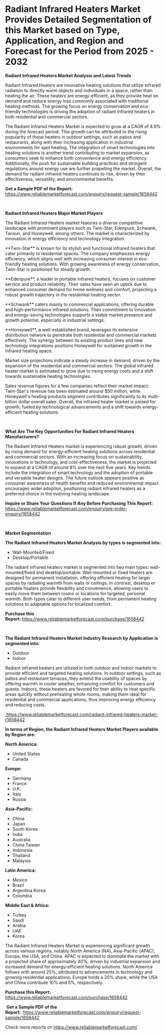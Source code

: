 <p><h1>Radiant Infrared Heaters Market Provides Detailed Segmentation of this Market based on Type, Application, and Region and Forecast for the Period from 2025 - 2032</h1></p><p><strong>Radiant Infrared Heaters Market Analysis and Latest Trends</strong></p>
<p><p>Radiant Infrared Heaters are innovative heating solutions that utilize infrared radiation to directly warm objects and individuals in a space, rather than heating the air. These heaters are energy-efficient, as they provide heat on demand and reduce energy loss commonly associated with traditional heating methods. The growing focus on energy conservation and eco-friendly technologies is driving the adoption of radiant infrared heaters in both residential and commercial sectors.</p><p>The Radiant Infrared Heaters Market is expected to grow at a CAGR of 4.9% during the forecast period. This growth can be attributed to the rising popularity of these heaters in outdoor settings, such as patios and restaurants, along with their increasing application in industrial environments for spot heating. The integration of smart technologies into heating solutions is another trend contributing to market expansion, as consumers seek to enhance both convenience and energy efficiency. Additionally, the push for sustainable building practices and stringent regulations around energy use are further propelling the market. Overall, the demand for radiant infrared heaters continues to rise, driven by their effectiveness, versatility, and environmental benefits.</p></p>
<p><strong>Get a Sample PDF of the Report:&nbsp;</strong> <a href="https://www.reliablemarketforecast.com/enquiry/request-sample/1658442?utm_campaign=2732&utm_medium=2&utm_source=Github&utm_content=ia&utm_term=08042025&utm_id=radiant-infrared-heaters">https://www.reliablemarketforecast.com/enquiry/request-sample/1658442</a></p>
<p>&nbsp;</p>
<p><strong>Radiant Infrared Heaters Major Market Players</strong></p>
<p><p>The Radiant Infrared Heaters market features a diverse competitive landscape with prominent players such as Twin-Star, Edenpure, Schwank, Tansun, and Honeywell, among others. The market is characterized by innovation in energy efficiency and technology integration. </p><p>**Twin-Star** is known for its stylish and functional infrared heaters that cater primarily to residential spaces. The company emphasizes energy efficiency, which aligns well with increasing consumer interest in eco-friendly heating solutions. With growing awareness of energy conservation, Twin-Star is positioned for steady growth.</p><p>**Edenpure**, a leader in portable infrared heaters, focuses on customer service and product reliability. Their sales have seen an uptick due to enhanced consumer demand for home wellness and comfort, projecting a robust growth trajectory in the residential heating sector.</p><p>**Schwank** caters mainly to commercial applications, offering durable and high-performance infrared solutions. Their commitment to innovation and energy-saving technologies supports a stable market presence and growth potential, especially in industrial settings.</p><p>**Honeywell**, a well-established brand, leverages its extensive distribution network to penetrate both residential and commercial markets effectively. The synergy between its existing product lines and new technology integrations positions Honeywell for sustained growth in the infrared heating space.</p><p>Market size projections indicate a steady increase in demand, driven by the expansion of the residential and commercial sectors. The global infrared heater market is estimated to grow due to rising energy costs and a shift towards sustainable heating technologies.</p><p>Sales revenue figures for a few companies reflect their market impact: Twin-Star's revenue has been estimated around $50 million, while Honeywell's heating products segment contributes significantly to its multi-billion dollar overall sales. Overall, the infrared heater market is poised for growth, fueled by technological advancements and a shift towards energy-efficient heating solutions.</p></p>
<p>&nbsp;</p>
<p><strong>What Are The Key Opportunities For Radiant Infrared Heaters Manufacturers?</strong></p>
<p><p>The Radiant Infrared Heaters market is experiencing robust growth, driven by rising demand for energy-efficient heating solutions across residential and commercial sectors. With an increasing focus on sustainability, innovations in technology, and cost-effectiveness, the market is projected to expand at a CAGR of around 8% over the next five years. Key trends include the integration of smart technology and the adoption of portable and versatile heater designs. The future outlook appears positive as consumer awareness of health benefits and reduced environmental impact encourages wider adoption, positioning radiant infrared heaters as a preferred choice in the evolving heating landscape.</p></p>
<p><strong>Inquire or Share Your Questions If Any Before Purchasing This Report:</strong> <a href="https://www.reliablemarketforecast.com/enquiry/pre-order-enquiry/1658442?utm_campaign=2732&utm_medium=2&utm_source=Github&utm_content=ia&utm_term=08042025&utm_id=radiant-infrared-heaters">https://www.reliablemarketforecast.com/enquiry/pre-order-enquiry/1658442</a></p>
<p>&nbsp;</p>
<p><strong>Market Segmentation</strong></p>
<p><strong>The Radiant Infrared Heaters Market Analysis by types is segmented into:</strong></p>
<p><ul><li>Wall-Mounted/Fixed</li><li>Desktop/Portable</li></ul></p>
<p><p>The radiant infrared heaters market is segmented into two main types: wall-mounted/fixed and desktop/portable. Wall-mounted or fixed heaters are designed for permanent installation, offering efficient heating for larger spaces by radiating warmth from walls or ceilings. In contrast, desktop or portable heaters provide flexibility and convenience, allowing users to easily move them between rooms or locations for targeted, personal warmth. Both types cater to different user needs, from permanent heating solutions to adaptable options for localized comfort.</p></p>
<p><strong>Purchase this Report:&nbsp;</strong><a href="https://www.reliablemarketforecast.com/purchase/1658442?utm_campaign=2732&utm_medium=2&utm_source=Github&utm_content=ia&utm_term=08042025&utm_id=radiant-infrared-heaters">https://www.reliablemarketforecast.com/purchase/1658442</a></p>
<p>&nbsp;</p>
<p><strong>The Radiant Infrared Heaters Market Industry Research by Application is segmented into:</strong></p>
<p><ul><li>Outdoor</li><li>Indoor</li></ul></p>
<p><p>Radiant infrared heaters are utilized in both outdoor and indoor markets to provide efficient and targeted heating solutions. In outdoor settings, such as patios and restaurant terraces, they extend the usability of spaces by offering warmth in cooler weather, enhancing comfort for customers and guests. Indoors, these heaters are favored for their ability to heat specific areas quickly without preheating whole rooms, making them ideal for residential and commercial applications, thus improving energy efficiency and reducing costs.</p></p>
<p><a href="https://www.reliablemarketforecast.com/radiant-infrared-heaters-market-r1658442?utm_campaign=2732&utm_medium=2&utm_source=Github&utm_content=ia&utm_term=08042025&utm_id=radiant-infrared-heaters">&nbsp;https://www.reliablemarketforecast.com/radiant-infrared-heaters-market-r1658442</a></p>
<p><strong>In terms of Region, the Radiant Infrared Heaters Market Players available by Region are:</strong></p>
<p>
    <p> <strong> North America: </strong>
        <ul>
            <li>United States</li>
            <li>Canada</li>
        </ul>
        </p> 
    <p> <strong> Europe: </strong>
        <ul>
            <li>Germany</li>
            <li>France</li>
            <li>U.K.</li>
            <li>Italy</li>
            <li>Russia</li>
        </ul>
        </p> 
    <p> <strong> Asia-Pacific: </strong>
        <ul>
            <li>China</li>
            <li>Japan</li>
            <li>South Korea</li>
            <li>India</li>
            <li>Australia</li>
            <li>China Taiwan</li>
            <li>Indonesia</li>
            <li>Thailand</li>
            <li>Malaysia</li>
        </ul>
        </p> 
    <p> <strong> Latin America: </strong>
        <ul>
            <li>Mexico</li>
            <li>Brazil</li>
            <li>Argentina Korea</li>
            <li>Colombia</li>
        </ul>
        </p> 
    <p> <strong> Middle East & Africa: </strong>
        <ul>
            <li>Turkey</li>
            <li>Saudi</li>
            <li>Arabia</li>
            <li>UAE</li>
            <li>Korea</li>
        </ul>
    </p>
    </p>
<p><p>The Radiant Infrared Heaters Market is experiencing significant growth across various regions, notably North America (NA), Asia-Pacific (APAC), Europe, the USA, and China. APAC is expected to dominate the market with a projected share of approximately 40%, driven by industrial expansion and increased demand for energy-efficient heating solutions. North America follows with around 25%, attributed to advancements in technology and growing residential applications. Europe holds a 20% share, while the USA and China contribute 10% and 5%, respectively.</p></p>
<p><strong>Purchase this Report: </strong><a href="https://www.reliablemarketforecast.com/purchase/1658442?utm_campaign=2732&utm_medium=2&utm_source=Github&utm_content=ia&utm_term=08042025&utm_id=radiant-infrared-heaters">https://www.reliablemarketforecast.com/purchase/1658442</a></p>
<p>&nbsp;<strong>Get a Sample PDF of the Report:&nbsp;&nbsp;</strong><a href="https://www.reliablemarketforecast.com/enquiry/request-sample/1658442?utm_campaign=2732&utm_medium=2&utm_source=Github&utm_content=ia&utm_term=08042025&utm_id=radiant-infrared-heaters">https://www.reliablemarketforecast.com/enquiry/request-sample/1658442</a></p>
<p><strong></strong></p>
<p>Check more reports on <a href="https://www.reliablemarketforecast.com/?utm_campaign=2732&utm_medium=2&utm_source=Github&utm_content=ia&utm_term=08042025&utm_id=radiant-infrared-heaters">https://www.reliablemarketforecast.com/</a></p>
